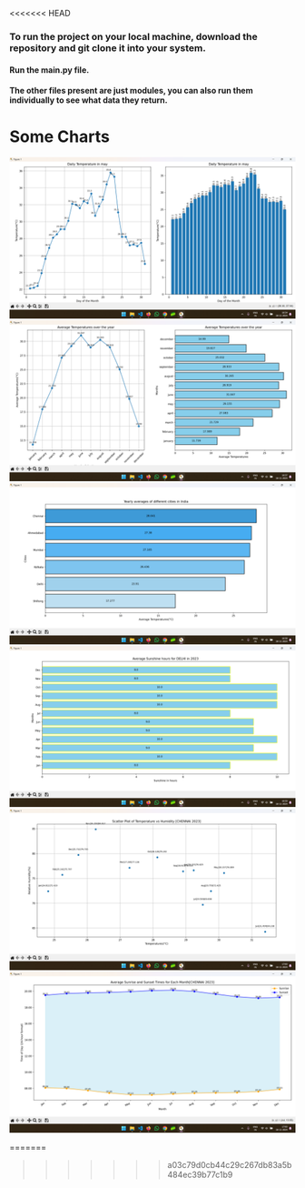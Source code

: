 <<<<<<< HEAD
### To run the project on your local machine, download the repository and git clone it into your system.

#### Run the main.py file.
#### The other files present are just modules, you can also run them individually to see what data they return.

# Some Charts


![alt text](Charts/1.png)
![alt text](Charts/2.png)
![alt text](Charts/3.png)
![alt text](Charts/4.png)
![alt text](Charts/5.png)
![alt text](Charts/6.png)

=======

>>>>>>> a03c79d0cb44c29c267db83a5b484ec39b77c1b9
